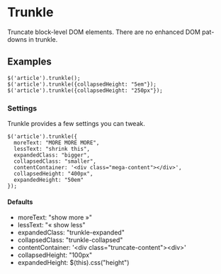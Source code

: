 # Trunkle

Truncate block-level DOM elements. There are no enhanced DOM pat-downs in trunkle.

## Examples

    $('article').trunkle();
    $('article').trunkle({collapsedHeight: "5em"});
    $('article').trunkle({collapsedHeight: "250px"});

### Settings

Trunkle provides a few settings you can tweak.

    $('article').trunkle({
      moreText: "MORE MORE MORE",
      lessText: "shrink this",
      expandedClass: "bigger",
      collapsedClass: "smaller",
      contentContainer: '<div class="mega-content"></div>',
      collapsedHeight: "400px",
      expandedHeight: "50em"
    });


#### Defaults

  * moreText: "show more »"
  * lessText: "« show less"
  * expandedClass: "trunkle-expanded"
  * collapsedClass: "trunkle-collapsed"
  * contentContainer: '&lt;div class="truncate-content"&gt;&lt;div&gt;'
  * collapsedHeight: "100px"
  * expandedHeight: $(this).css("height")
